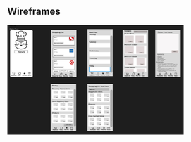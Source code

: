 
## Wireframes

<img src="https://github.com/ChicoState/ux-kitchen-pantry/blob/main/wireframes/WireFrameBeta1.jpeg" width="400" height="250">

